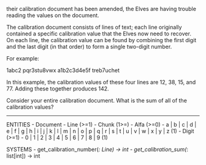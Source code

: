 their calibration document has been amended, the Elves are having trouble reading the values on the document.

The calibration document consists of lines of text; each line originally contained a specific calibration value that the Elves now need to recover. On each line, the calibration value can be found by combining the first digit and the last digit (in that order) to form a single two-digit number.

For example:

1abc2
pqr3stu8vwx
a1b2c3d4e5f
treb7uchet

In this example, the calibration values of these four lines are 12, 38, 15, and 77. Adding these together produces 142.

Consider your entire calibration document. What is the sum of all of the calibration values?



---------------------------------------------------------------------------------------------------------------------------


ENTITIES
    - Document
        - Line (>=1)
            - Chunk (1>=)
                - Alfa (>=0)
                    - a | b | c | d | e | f | g | h | i | j | k | l | m | n | o | p | q | r | s | t | u | v | w | x | y | z (1)
                - Digit (>=1)
                    - 0 | 1 | 2 | 3 | 4 | 5 | 6 | 7 | 8 | 9 (1)

SYSTEMS
    - get_calibration_number(_: Line) -> int
    - get_calibration_sum(_: list\[int\]) -> int
